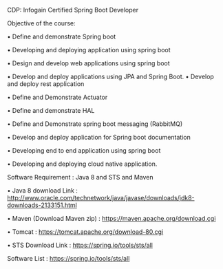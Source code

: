 
CDP: Infogain Certified Spring Boot Developer

Objective of the course:

•	Define and demonstrate Spring boot 

•	Developing and deploying application using spring boot 

•	 Design and develop web applications using spring boot 

•	Develop and deploy applications using JPA and Spring Boot.
•	 Develop and deploy rest application 

•	Define and Demonstrate Actuator

•	Define and demonstrate HAL 

•	Define and Demonstrate spring boot messaging (RabbitMQ)

•	Develop and deploy application for Spring boot documentation

•	Developing end to end application using spring boot 

•	Developing and deploying cloud native application.


Software Requirement : Java 8 and STS  and Maven 

•	Java 8 download Link : http://www.oracle.com/technetwork/java/javase/downloads/jdk8-downloads-2133151.html

•	Maven  (Download Maven zip) :  https://maven.apache.org/download.cgi

•	Tomcat :  https://tomcat.apache.org/download-80.cgi

•	STS Download Link :  https://spring.io/tools/sts/all





Software List :
https://spring.io/tools/sts/all
